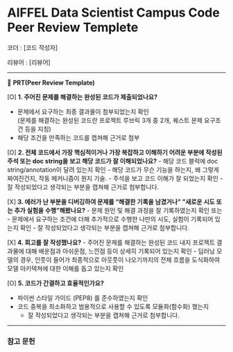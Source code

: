 # AIFFEL Data Scientist Campus Code Peer Review Templete

코더 : [코드 작성자]

리뷰어 : [리뷰어]

---

🔑 **PRT(Peer Review Template)**

[O]  **1. 주어진 문제를 해결하는 완성된 코드가 제출되었나요?**
- 문제에서 요구하는 최종 결과물이 첨부되었는지 확인\
(문제를 해결하는 완성된 코드란 프로젝트 루브릭 3개 중 2개, 퀘스트 문제 요구조건 등을 지칭)
- 해당 조건을 만족하는 코드를 캡쳐해 근거로 첨부
    
[O]  **2. 전체 코드에서 가장 핵심적이거나 가장 복잡하고 이해하기 어려운 부분에 작성된 
	주석 또는 doc string을 보고 해당 코드가 잘 이해되었나요?**
	- 해당 코드 블럭에 doc string/annotation이 달려 있는지 확인
	- 해당 코드가 무슨 기능을 하는지, 왜 그렇게 짜여진건지, 작동 메커니즘이 뭔지 기술.
	- 주석을 보고 코드 이해가 잘 되었는지 확인
	    - 잘 작성되었다고 생각되는 부분을 캡쳐해 근거로 첨부합니다.
        
[X]  **3. 에러가 난 부분을 디버깅하여 문제를 “해결한 기록을 남겼거나” 
”새로운 시도 또는 추가 실험을 수행”해봤나요?**
	- 문제 원인 및 해결 과정을 잘 기록하였는지 확인 또는
	- 문제에서 요구하는 조건에 더해 추가적으로 수행한 나만의 시도, 
	실험이 기록되어 있는지 확인
	    - 잘 작성되었다고 생각되는 부분을 캡쳐해 근거로 첨부합니다.
        
[X]  **4. 회고를 잘 작성했나요?**
	- 주어진 문제를 해결하는 완성된 코드 내지 프로젝트 결과물에 대해
	배운점과 아쉬운점, 느낀점 등이 상세히 기록되어 있는지 확인
	    - 딥러닝 모델의 경우,
	    인풋이 들어가 최종적으로 아웃풋이 나오기까지의 전체 흐름을 도식화하여 
	    모델 아키텍쳐에 대한 이해를 돕고 있는지 확인

[O]  **5. 코드가 간결하고 효율적인가요?**
  - 파이썬 스타일 가이드 (PEP8) 를 준수하였는지 확인
  - 코드 중복을 최소화하고 범용적으로 사용할 수 있도록 모듈화(함수화) 했는지
      - 잘 작성되었다고 생각되는 부분을 캡쳐해 근거로 첨부합니다.

---
### 참고 문헌
